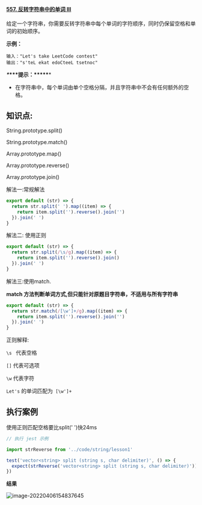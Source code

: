 #### [557. 反转字符串中的单词 III](https://leetcode-cn.com/problems/reverse-words-in-a-string-iii/)

给定一个字符串，你需要反转字符串中每个单词的字符顺序，同时仍保留空格和单词的初始顺序。

 **示例：**

```
输入："Let's take LeetCode contest"
输出："s'teL ekat edoCteeL tsetnoc"
```

 

***\**\*\*\*提示：\*\*\*\*\****

- 在字符串中，每个单词由单个空格分隔，并且字符串中不会有任何额外的空格。



## 知识点:

String.prototype.split()

String.prototype.match()

Array.prototype.map()

Array.prototype.reverse()

Array.prototype.join()



解法一:常规解法

```js
export default (str) => {
  return str.split(' ').map((item) => {
    return item.split('').reverse().join('')
  }).join(' ')
}
```

解法二: 使用正则

```js
export default (str) => {
  return str.split(/\s/g).map((item) => {
    return item.split('').reverse().join()
  }).join(' ')
}
```

解法三:使用match.    

**match 方法判断单词方式,但只能针对原题目字符串，不适用与所有字符串**

```js
export default (str) => {
  return str.match(/[\w']+/g).map((item) => {
    return item.split('').reverse().join('')
  }).join(' ')
}
```

正则解释:

`\s `  代表空格

`[]`  代表可选项

`\w`  代表字符

`Let's` 的单词匹配为` [\w']+`





## 执行案例

使用正则匹配空格要比split(' ')快24ms

```js
// 执行 jest 示例

import strReverse from '../code/string/lesson1'

test('vector<string> split (string s, char delimiter)', () => {
  expect(strReverse('vector<string> split (string s, char delimiter)')).toBe('>gnirts<rotcev tilps gnirts( ,s rahc )retimiled')
})
```

**结果**

![image-20220406154837645](https://s2.loli.net/2024/11/05/QWHAsUECpic7FmD.png)
